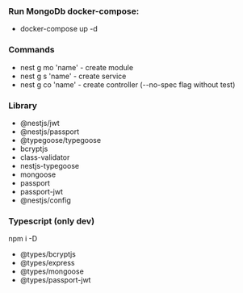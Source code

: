 ### Run MongoDb docker-compose: 
  - docker-compose up -d
  
### Commands 

  - nest g mo 'name' - create module
  - nest g s 'name' - create service
  - nest g co 'name' - create controller (--no-spec flag without test)

### Library
 - @nestjs/jwt 
 - @nestjs/passport 
 - @typegoose/typegoose 
 - bcryptjs 
 - class-validator 
 - nestjs-typegoose 
 - mongoose 
 - passport 
 - passport-jwt
 - @nestjs/config
 
 ### Typescript (only dev)
 npm i -D 
 
 - @types/bcryptjs 
 - @types/express 
 - @types/mongoose 
 - @types/passport-jwt
 
